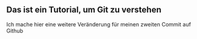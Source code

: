## Das ist ein Tutorial, um Git zu verstehen

Ich mache hier eine weitere Veränderung für meinen zweiten Commit auf Github